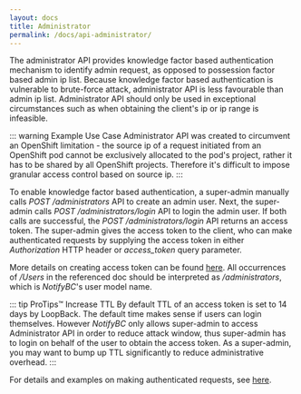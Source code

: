 ```yaml
---
layout: docs
title: Administrator
permalink: /docs/api-administrator/
---
```


The administrator API provides knowledge factor based authentication mechanism to identify admin request, as opposed to possession factor based admin ip list. Because knowledge factor based authentication is vulnerable to brute-force attack, administrator API is less favourable than admin ip list. Administrator API should only be used in exceptional circumstances such as when obtaining the client's ip or ip range is infeasible.

::: warning Example Use Case
Administrator API was created to circumvent an OpenShift limitation - the source ip of a request initiated from an OpenShift pod cannot be exclusively allocated to the pod's project, rather it has to be shared by all OpenShift projects. Therefore it's difficult to impose granular access control based on source ip.
:::


To enable knowledge factor based authentication, a super-admin manually calls *POST /administrators* API to create an admin user. Next, the super-admin calls *POST /administrators/login* API to login the admin user. If both calls are successful, the *POST /administrators/login* API returns an access token. The super-admin gives the access token to the client, who can make authenticated requests by supplying the access token in either *Authorization* HTTP header or *access_token* query parameter.

More details on creating access token can be found [here](http://loopback.io/doc/en/lb3/Introduction-to-User-model-authentication.html). All occurrences of */Users* in the referenced doc should be interpreted as */administrators*, which is *NotifyBC*'s user model name.

::: tip ProTips™ Increase TTL
By default TTL of an access token is set to 14 days by LoopBack. The default time makes sense if users can login themselves. However <i>NotifyBC</i> only allows super-admin to access Administrator API in order to reduce attack window, thus super-admin has to login on behalf of the user to obtain the access token. As a super-admin, you may want to bump up TTL significantly to reduce administrative overhead.
:::


For details and examples on making authenticated requests, see [here](http://loopback.io/doc/en/lb3/Making-authenticated-requests.html).



